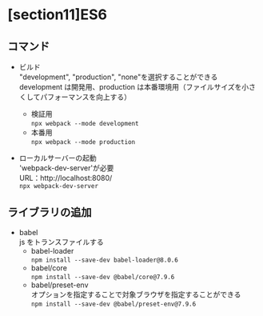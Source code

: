 # [section11]ES6

## コマンド

- ビルド  
   "development", "production", "none"を選択することができる  
   development は開発用、production は本番環境用（ファイルサイズを小さくしてパフォーマンスを向上する）

  - 検証用  
    `npx webpack --mode development`
  - 本番用  
    `npx webpack --mode production`

- ローカルサーバーの起動  
  'webpack-dev-server'が必要  
  URL：http://localhost:8080/  
  `npx webpack-dev-server`

## ライブラリの追加

- babel  
  js をトランスファイルする
  - babel-loader  
    `npm install --save-dev babel-loader@8.0.6`
  - babel/core  
    `npm install --save-dev @babel/core@7.9.6`
  - babel/preset-env  
    オプションを指定することで対象ブラウザを指定することができる  
    `npm install --save-dev @babel/preset-env@7.9.6`
